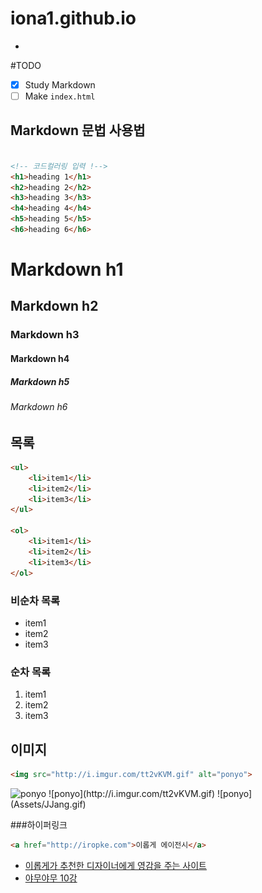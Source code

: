 # iona1.github.io





-
#TODO
- [x] Study Markdown
- [ ] Make `index.html`

## Markdown 문법 사용법


```html

<!-- 코드컬러링 입력 !-->
<h1>heading 1</h1>
<h2>heading 2</h2>
<h3>heading 3</h3>
<h4>heading 4</h4>
<h5>heading 5</h5>
<h6>heading 6</h6>

``` 


# Markdown h1
## Markdown h2
### Markdown h3
#### Markdown h4
##### Markdown h5
###### Markdown h6







## 목록

```html
<ul>
	<li>item1</li>
	<li>item2</li>
	<li>item3</li>
</ul>

<ol>
	<li>item1</li>
	<li>item2</li>
	<li>item3</li>
</ol>
```

### 비순차 목록
- item1
- item2
- item3

### 순차 목록
1. item1
1. item2
1. item3





## 이미지

```html
<img src="http://i.imgur.com/tt2vKVM.gif" alt="ponyo">


```

<img src="http://i.imgur.com/tt2vKVM.gif" alt="ponyo" width="250" height="140">
![ponyo](http://i.imgur.com/tt2vKVM.gif)
![ponyo](Assets/JJang.gif)



###하이퍼링크

```html
<a href="http://iropke.com">이롭게 에이전시</a>
```

- [이롭게가 추천한 디자이너에게 영감을 주는 사이트](http://iropke.com/blog/archives/4197)
- [야무야무 10강 ](https://docs.google.com/document/d/1VzzA2MSIgfRof8Kjb4K2Yb8X3aUFmkew3x-_P5UlhIA/edit?usp=sharing)









